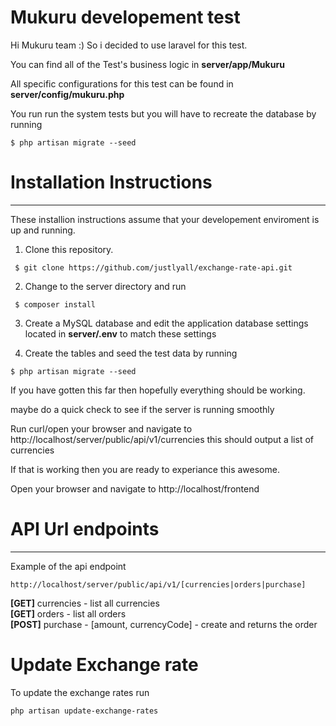 # Mukuru developement test

Hi Mukuru team :) So i decided to use laravel for this test.

You can find all of the Test's business logic in **server/app/Mukuru**

All specific configurations for this test can be found in **server/config/mukuru.php**

You run run the system tests but you will have to recreate the database by running

```
$ php artisan migrate --seed
```

# Installation Instructions
-------------------------

These installion instructions assume that your developement enviroment is up and running. 


1. Clone this repository. 
```
 $ git clone https://github.com/justlyall/exchange-rate-api.git
```

2. Change to the server directory and run 
```
 $ composer install
```

3. Create a MySQL database and edit the application database settings located in **server/.env** to match these settings

4. Create the tables and seed the test data by running

```
$ php artisan migrate --seed
```

If you have gotten this far then hopefully everything should be working.

maybe do a quick check to see if the server is running smoothly

Run curl/open your browser and navigate to http://localhost/server/public/api/v1/currencies this should output a list of currencies 

If that is working then you are ready to experiance this awesome.

Open your browser and navigate to http://localhost/frontend

# API Url endpoints
-------------------------

Example of the api endpoint

    http://localhost/server/public/api/v1/[currencies|orders|purchase]

**[GET]**  currencies - list all currencies       
**[GET]**  orders - list all orders      
**[POST]** purchase - [amount, currencyCode] - create and returns the order 
      
  
# Update Exchange rate

To update the exchange rates run 

```
php artisan update-exchange-rates
```
